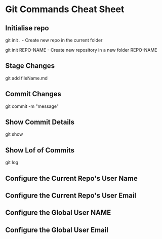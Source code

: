 # Git Commands Cheat Sheet

## Initialise repo

git init .
	- Create new repo in the current folder

git init REPO-NAME
	- Create new repository in a new folder REPO-NAME

## Stage Changes

git add fileName.md

## Commit Changes

git commit -m "message"

## Show Commit Details
git show

## Show Lof of Commits
git log

## Configure the Current Repo's User Name
## Configure the Current Repo's User Email
## Configure the Global User NAME
## Configure the Global User Email

